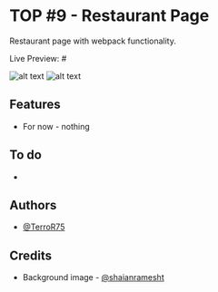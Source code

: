 # TOP #9 - Restaurant Page

Restaurant page with webpack functionality.

Live Preview: #

![alt text](#)
![alt text](#)

## Features

- For now - nothing


## To do
-

## Authors

- [@TerroR75](https://github.com/TerroR75)

## Credits
- Background image - [@shaianramesht](https://unsplash.com/@shaianramesht)
